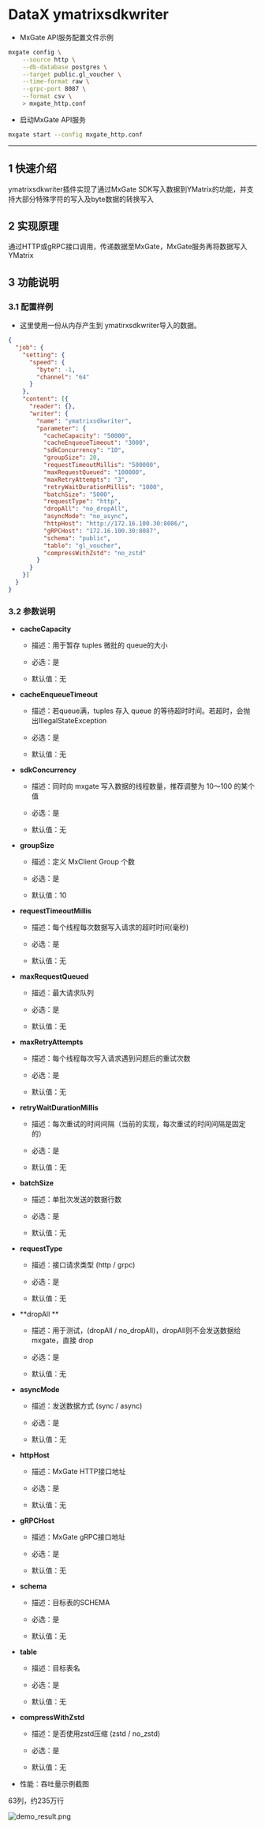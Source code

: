 # DataX ymatrixsdkwriter

- MxGate API服务配置文件示例
```bash
mxgate config \
    --source http \
    --db-database postgres \
    --target public.gl_voucher \
    --time-format raw \
    --grpc-port 8087 \
    --format csv \
    > mxgate_http.conf
```

- 启动MxGate API服务
```bash
mxgate start --config mxgate_http.conf
```
---


## 1 快速介绍

ymatrixsdkwriter插件实现了通过MxGate SDK写入数据到YMatrix的功能，并支持大部分特殊字符的写入及byte数据的转换写入


## 2 实现原理

通过HTTP或gRPC接口调用，传递数据至MxGate，MxGate服务再将数据写入YMatrix


## 3 功能说明

### 3.1 配置样例

* 这里使用一份从内存产生到 ymatirxsdkwriter导入的数据。

```json
{
  "job": {
    "setting": {
      "speed": {
        "byte": -1,
        "channel": "64"
      }
    },
    "content": [{
      "reader": {},
      "writer": {
        "name": "ymatrixsdkwriter",
        "parameter": {
          "cacheCapacity": "50000",
          "cacheEnqueueTimeout": "3000",
          "sdkConcurrency": "10",
          "groupSize": 20,
          "requestTimeoutMillis": "500000",
          "maxRequestQueued": "100000",
          "maxRetryAttempts": "3",
          "retryWaitDurationMillis": "1000",
          "batchSize": "5000",
          "requestType": "http",
          "dropAll": "no_dropAll",
          "asyncMode": "no_async",
          "httpHost": "http://172.16.100.30:8086/",
          "gRPCHost": "172.16.100.30:8087",
          "schema": "public",
          "table": "gl_voucher",
          "compressWithZstd": "no_zstd"
        }
      }
    }]
  }
}

```

### 3.2 参数说明

* **cacheCapacity**

    * 描述：用于暂存 tuples 微批的 queue的大小<br />

    * 必选：是 <br />
    
    * 默认值：无 <br />


* **cacheEnqueueTimeout**

    * 描述：若queue满，tuples 存入 queue 的等待超时时间。若超时，会抛出IllegalStateException <br />

    * 必选：是 <br />

    * 默认值：无 <br />


* **sdkConcurrency**

    * 描述：同时向 mxgate 写入数据的线程数量，推荐调整为 10～100 的某个值 <br />

    * 必选：是 <br />

    * 默认值：无 <br />


* **groupSize**

  * 描述：定义 MxClient Group 个数 <br />

  * 必选：是 <br />

  * 默认值：10 <br />


* **requestTimeoutMillis**

    * 描述：每个线程每次数据写入请求的超时时间(毫秒)

    * 必选：是 <br />

    * 默认值：无 <br />


* **maxRequestQueued**

  * 描述：最大请求队列

  * 必选：是 <br />

  * 默认值：无 <br />

* **maxRetryAttempts**

  * 描述：每个线程每次写入请求遇到问题后的重试次数 <br />

  * 必选：是 <br />

  * 默认值：无 <br />


* **retryWaitDurationMillis**

  * 描述：每次重试的时间间隔（当前的实现，每次重试的时间间隔是固定的） <br />

  * 必选：是 <br />

  * 默认值：无 <br />


* **batchSize**

  * 描述：单批次发送的数据行数

  * 必选：是 <br />

  * 默认值：无 <br />


* **requestType**

  * 描述：接口请求类型 (http / grpc)

  * 必选：是 <br />

  * 默认值：无 <br />


* **dropAll **

  * 描述：用于测试，(dropAll / no_dropAll)，dropAll则不会发送数据给 mxgate，直接 drop <br />

  * 必选：是 <br />

  * 默认值：无 <br />


* **asyncMode**

  * 描述：发送数据方式 (sync / async) <br />

  * 必选：是 <br />

  * 默认值：无 <br />


* **httpHost**

  * 描述：MxGate HTTP接口地址

  * 必选：是 <br />

  * 默认值：无 <br />


* **gRPCHost**

  * 描述：MxGate gRPC接口地址

  * 必选：是 <br />

  * 默认值：无 <br />


* **schema**

  * 描述：目标表的SCHEMA <br />

  * 必选：是 <br />

  * 默认值：无 <br />


* **table**

  * 描述：目标表名

  * 必选：是 <br />

  * 默认值：无 <br />


* **compressWithZstd**

  * 描述：是否使用zstd压缩 (zstd / no_zstd)

  * 必选：是 <br />

  * 默认值：无 <br />


- 性能：吞吐量示例截图

63列，约235万行

![demo_result.png](demo_result.png)